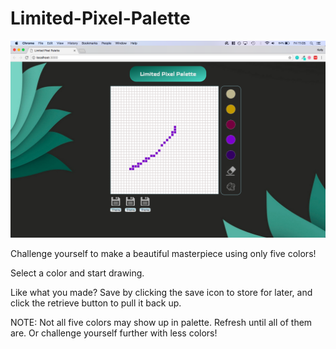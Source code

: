# Limited-Pixel-Palette

![picture](https://github.com/Ariiah/Limited-Pixel-Palette/blob/master/images/screenshot.jpg)

Challenge yourself to make a beautiful masterpiece using only five colors!

Select a color and start drawing.

Like what you made? Save by clicking the save icon to store for later, and click the retrieve button to pull it back up.

NOTE: Not all five colors may show up in palette. Refresh until all of them are. Or challenge yourself further with less colors!
